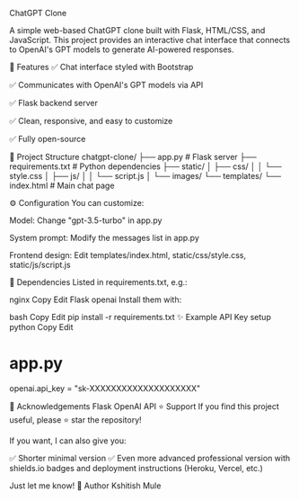 ChatGPT Clone



A simple web-based ChatGPT clone built with Flask, HTML/CSS, and JavaScript. This project provides an interactive chat interface that connects to OpenAI's GPT models to generate AI-powered responses.

📌 Features
✅ Chat interface styled with Bootstrap

✅ Communicates with OpenAI's GPT models via API

✅ Flask backend server

✅ Clean, responsive, and easy to customize

✅ Fully open-source

📁 Project Structure
chatgpt-clone/
├── app.py                  # Flask server
├── requirements.txt        # Python dependencies
├── static/
│   ├── css/
│   │   └── style.css
│   ├── js/
│   │   └── script.js
│   └── images/
└── templates/
    └── index.html          # Main chat page


⚙️ Configuration
You can customize:

Model: Change "gpt-3.5-turbo" in app.py

System prompt: Modify the messages list in app.py

Frontend design: Edit templates/index.html, static/css/style.css, static/js/script.js



🧩 Dependencies
Listed in requirements.txt, e.g.:

nginx
Copy
Edit
Flask
openai
Install them with:

bash
Copy
Edit
pip install -r requirements.txt
✨ Example API Key setup
python
Copy
Edit
# app.py
openai.api_key = "sk-XXXXXXXXXXXXXXXXXXXX"

🙏 Acknowledgements
Flask
OpenAI API
⭐️ Support
If you find this project useful, please ⭐️ star the repository!

If you want, I can also give you:

✅ Shorter minimal version
✅ Even more advanced professional version with shields.io badges and deployment instructions (Heroku, Vercel, etc.)

Just let me know!
👤 Author
Kshitish Mule


